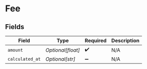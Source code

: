 # Fee


## Fields

| Field              | Type               | Required           | Description        |
| ------------------ | ------------------ | ------------------ | ------------------ |
| `amount`           | *Optional[float]*  | :heavy_check_mark: | N/A                |
| `calculated_at`    | *Optional[str]*    | :heavy_minus_sign: | N/A                |